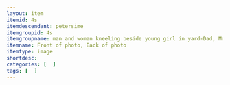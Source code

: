 ```yaml
---
layout: item
itemid: 4s
itemdescendant: petersime
itemgroupid: 4s
itemgroupname: man and woman kneeling beside young girl in yard-Dad, Mom, Me
itemname: Front of photo, Back of photo
itemtype: image
shortdesc: 
categories: [  ]
tags: [  ]
---
```







